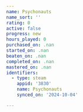 ```yaml
---
name: Psychonauts
name_sort: ''
rating: 0
active: false
progress: new
hours_played: 0
purchased_on: .nan
started_on: .nan
beaten_on: .nan
completed_on: .nan
mastered_on: .nan
identifiers:
  - type: steam
    appid: '3830'
    name: Psychonauts
    synced_on: '2024-10-04'

---
```


